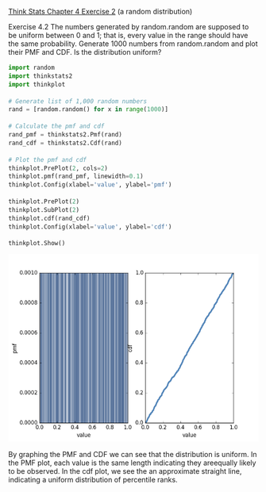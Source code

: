 [Think Stats Chapter 4 Exercise 2](http://greenteapress.com/thinkstats2/html/thinkstats2005.html#toc41) (a random distribution)

Exercise 4.2   The numbers generated by random.random are supposed to be uniform between 0 and 1; that is, every value in the range should have the same probability. Generate 1000 numbers from random.random and plot their PMF and CDF. Is the distribution uniform?

```python
import random
import thinkstats2
import thinkplot

# Generate list of 1,000 random numbers
rand = [random.random() for x in range(1000)]

# Calculate the pmf and cdf
rand_pmf = thinkstats2.Pmf(rand)
rand_cdf = thinkstats2.Cdf(rand)

# Plot the pmf and cdf
thinkplot.PrePlot(2, cols=2)
thinkplot.pmf(rand_pmf, linewidth=0.1)
thinkplot.Config(xlabel='value', ylabel='pmf')

thinkplot.PrePlot(2)
thinkplot.SubPlot(2)
thinkplot.cdf(rand_cdf)
thinkplot.Config(xlabel='value', ylabel='cdf')

thinkplot.Show()
```

![Q3random](https://github.com/aliandra/dsp/blob/master/img/Q3random.png?raw=true)

By graphing the PMF and CDF we can see that the distribution is uniform. In the PMF plot, each value is the same length indicating they areequally likely to be observed. In the cdf plot, we see the an approximate straight line, indicating a uniform distribution of percentile ranks.
